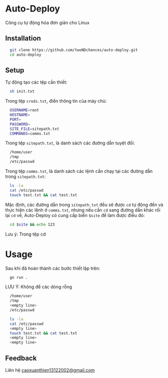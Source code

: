 
# Auto-Deploy

Công cụ tự động hóa đơn giản cho Linux


## Installation

```bash
  git clone https://github.com/twoNDchances/auto-deploy.git
  cd auto-deploy
```

## Setup

Tự động tạo các tệp cần thiết:
```bash
  sh init.txt
```
Trong tệp `creds.txt`, điền thông tin của máy chủ:
```bash
  USERNAME=root
  HOSTNAME=
  PORT=
  PASSWORD=
  SITE_FILE=sitepath.txt
  COMMANDS=comms.txt
```
Trong tệp `sitepath.txt`, là danh sách các đường dẫn tuyệt đối:
```bash
  /home/user
  /tmp
  /etc/passwd
```
Trong tệp `comms.txt`, là danh sách các lệnh cần chạy tại các đường dẫn trong `sitepath.txt`:
```bash
  ls -la
  cat /etc/passwd
  touch test.txt && cat test.txt
```
Mặc định, các đường dẫn trong `sitepath.txt` đều sẽ được `cd` tự động đến và thực hiện các lệnh ở `comms.txt`, nhưng nếu cần `cd` sang đường dẫn khác rồi lại `cd` về, Auto-Deploy có cung cấp biến `$site` để làm được điều đó:
```bash
  cd $site && echo 123
```

Lưu ý: Trong tệp cd
# Usage
Sau khi đã hoàn thành các bước thiết lập trên:
```bash
  go run .
```

LƯU Ý: Không để các dòng rỗng
```bash
  /home/user
  /tmp
  <empty line>
  /etc/passwd
```

```bash
  ls -la
  cat /etc/passwd
  <empty line>
  touch test.txt && cat test.txt
  <empty line>
  <empty line>
```
## Feedback

Liên hệ caoxuanthien13122002@gmail.com

